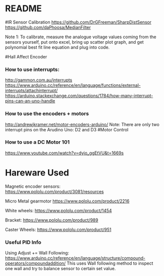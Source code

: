 # README #

#IR Sensor Calibration
https://github.com/DrGFreeman/SharpDistSensor
https://github.com/daPhoosa/MedianFilter

Note 1: To calibrate, measure the analogue voltage values coming from the sensors yourself, put onto excel,
bring up scatter plot graph, and get polynomial best fit line equation and plug into code.

#Hall Affect Encoder
### How to use interrupts: ###
http://gammon.com.au/interrupts
https://www.arduino.cc/reference/en/language/functions/external-interrupts/attachinterrupt/
https://arduino.stackexchange.com/questions/1784/how-many-interrupt-pins-can-an-uno-handle

### How to use the encoders + motors ###
http://andrewjkramer.net/motor-encoders-arduino/
Note: There are only two interrupt pins on the Arudino Uno: D2 and D3
#Motor Control
### How to use a DC Motor 101 ###
https://www.youtube.com/watch?v=dyjo_ggEtVU&t=1669s
# Hareware Used #
Magnetic encoder sensors:
https://www.pololu.com/product/3081/resources

Micro Metal gearmotor
https://www.pololu.com/product/2216

White wheels:
https://www.pololu.com/product/1454

Bracket:
https://www.pololu.com/product/989

Caster Wheels:
https://www.pololu.com/product/951

### Useful PID Info ###
Using Adjust += Wall Following:
https://www.arduino.cc/reference/en/language/structure/compound-operators/compoundaddition/
This uses Wall following method to inspect one wall and try to balance sensor to certain set value.



